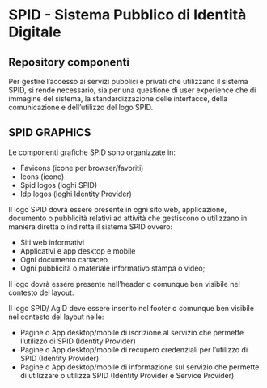 # SPID - Sistema Pubblico di Identità Digitale
## Repository componenti

Per gestire l’accesso ai servizi pubblici e privati che utilizzano il sistema SPID, si rende necessario, sia per una questione di user experience che di immagine del sistema, la standardizzazione delle interfacce, della comunicazione e dell’utilizzo del logo SPID.

## SPID GRAPHICS

Le componenti grafiche SPID sono organizzate in:

- Favicons (icone per browser/favoriti)
- Icons (icone)
- Spid logos (loghi SPID)
- Idp logos (loghi Identity Provider)

Il logo SPID dovrà essere presente in ogni sito web, applicazione, documento o pubblicità relativi ad attività che gestiscono o utilizzano in maniera diretta o indiretta il sistema SPID ovvero:

- Siti web informativi
- Applicativi e app desktop e mobile
- Ogni documento cartaceo
- Ogni pubblicità o materiale informativo stampa o video;

Il logo dovrà essere presente nell’header o comunque ben visibile nel contesto del layout.

Il logo SPID/ AgID deve essere inserito nel footer o comunque ben visibile nel contesto del layout nelle:

- Pagine o App desktop/mobile di iscrizione al servizio che permette l’utilizzo di SPID (Identity Provider)
- Pagine o App desktop/mobile di recupero credenziali per l’utilizzo di SPID (Identity Provider)
- Pagine o App desktop/mobile di informazione sul servizio che permette di utilizzare o utilizza SPID (Identity Provider e Service Provider)
